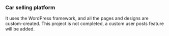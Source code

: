 <h3>Car selling platform</h3>

<p>
  It uses the WordPress framework, and all the pages and designs are custom-created. This project is not completed, a custom user posts feature will be added.
</p>
